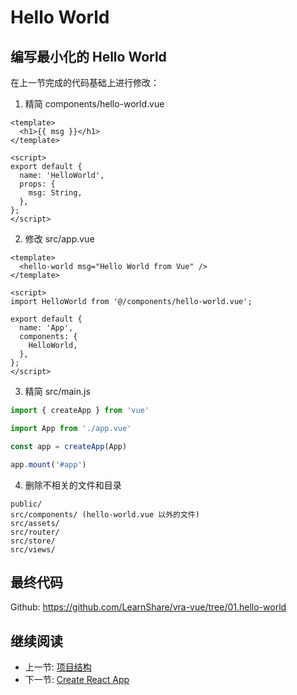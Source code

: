 # Hello World

## 编写最小化的 Hello World

在上一节完成的代码基础上进行修改：

1. 精简 components/hello-world.vue
  ```vue
  <template>
    <h1>{{ msg }}</h1>
  </template>

  <script>
  export default {
    name: 'HelloWorld',
    props: {
      msg: String,
    },
  };
  </script>
  ```
2. 修改 src/app.vue
  ```vue
  <template>
    <hello-world msg="Hello World from Vue" />
  </template>

  <script>
  import HelloWorld from '@/components/hello-world.vue';

  export default {
    name: 'App',
    components: {
      HelloWorld,
    },
  };
  </script>
  ```
3. 精简 src/main.js
  ```js
  import { createApp } from 'vue'

  import App from './app.vue'

  const app = createApp(App)

  app.mount('#app')
  ```
4. 删除不相关的文件和目录
  ```
  public/
  src/components/ (hello-world.vue 以外的文件)
  src/assets/
  src/router/
  src/store/
  src/views/
  ```

## 最终代码

Github: <https://github.com/LearnShare/vra-vue/tree/01.hello-world>

## 继续阅读

+ 上一节: [项目结构](./vra-vue.md)
+ 下一节: [Create React App](../react/create-react-app.md)
